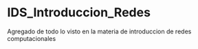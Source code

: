 # IDS_Introduccion_Redes
Agregado de todo lo visto en la materia de introduccion de redes computacionales
